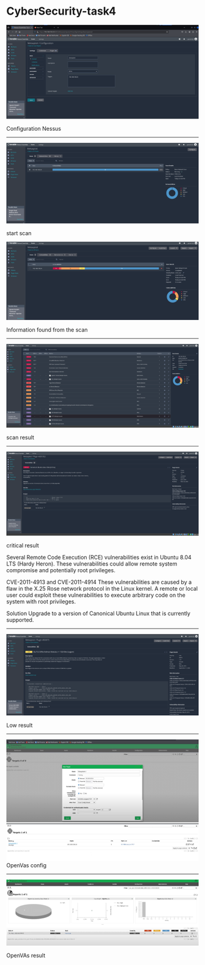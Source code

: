 # CyberSecurity-task4

![photo1](1.0.png)

Configuration Nessus

***

![photo2](1.1.png)

start scan 

![photo3](2.0.png)

Information found from the scan

***

![photo4](2.a.png)

scan result

***

![photo5](2b.png)

critical result

Several Remote Code Execution (RCE) vulnerabilities exist in Ubuntu 8.04 LTS (Hardy Heron). These vulnerabilities could allow remote system compromise and potentially root privileges.

CVE-2011-4913 and CVE-2011-4914
These vulnerabilities are caused by a flaw in the X.25 Rose network protocol in the Linux kernel. A remote or local user could exploit these vulnerabilities to execute arbitrary code on the system with root privileges.

Solution
Upgrade to a version of Canonical Ubuntu Linux that is currently supported.


***
![photo5](2b1.png)

Low result 

***
![photo5](3.png)
![photo5](3.1.png)
OpenVas config

***
![photo5](3.2.png)

OpenVAs result 
